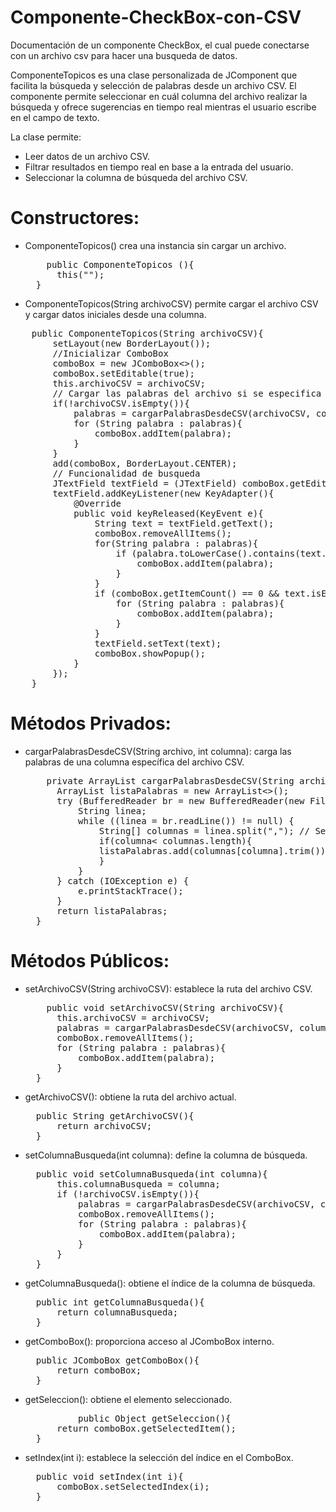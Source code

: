 # Componente-CheckBox-con-CSV
Documentación de un componente CheckBox, el cual puede conectarse con un archivo csv para hacer una busqueda de datos.


ComponenteTopicos es una clase personalizada de JComponent que facilita la búsqueda y selección de palabras
   desde un archivo CSV. El componente permite seleccionar en cuál columna del archivo realizar la búsqueda y
   ofrece sugerencias en tiempo real mientras el usuario escribe en el campo de texto.
   
La clase permite:
 * Leer datos de un archivo CSV.
 * Filtrar resultados en tiempo real en base a la entrada del usuario.
 * Seleccionar la columna de búsqueda del archivo CSV.

  # Constructores:
* ComponenteTopicos() crea una instancia sin cargar un archivo.
  <pre>
      public ComponenteTopicos (){
        this("");
    }
  </pre>
* ComponenteTopicos(String archivoCSV) permite cargar el archivo CSV y cargar datos iniciales desde una columna.
<pre>
    public ComponenteTopicos(String archivoCSV){
        setLayout(new BorderLayout());
        //Inicializar ComboBox
        comboBox = new JComboBox<>();
        comboBox.setEditable(true);
        this.archivoCSV = archivoCSV;
        // Cargar las palabras del archivo si se especifica
        if(!archivoCSV.isEmpty()){
            palabras = cargarPalabrasDesdeCSV(archivoCSV, columnaBusqueda);
            for (String palabra : palabras){
                comboBox.addItem(palabra);   
            }    
        }
        add(comboBox, BorderLayout.CENTER);
        // Funcionalidad de busqueda
        JTextField textField = (JTextField) comboBox.getEditor().getEditorComponent();
        textField.addKeyListener(new KeyAdapter(){
            @Override
            public void keyReleased(KeyEvent e){
                String text = textField.getText();
                comboBox.removeAllItems();
                for(String palabra : palabras){
                    if (palabra.toLowerCase().contains(text.toLowerCase())){
                        comboBox.addItem(palabra);
                    }
                }
                if (comboBox.getItemCount() == 0 && text.isEmpty()){
                    for (String palabra : palabras){
                        comboBox.addItem(palabra);
                    }
                }
                textField.setText(text);
                comboBox.showPopup();
            }
        });
    }
</pre>
  # Métodos Privados:
* cargarPalabrasDesdeCSV(String archivo, int columna): carga las palabras de una columna específica del archivo CSV.
  <pre>
      private ArrayList<String> cargarPalabrasDesdeCSV(String archivo, int columna){
        ArrayList<String> listaPalabras = new ArrayList<>();
        try (BufferedReader br = new BufferedReader(new FileReader(archivo))) {
            String linea;
            while ((linea = br.readLine()) != null) {
                String[] columnas = linea.split(","); // Separador de columnas CSV
                if(columna< columnas.length){
                listaPalabras.add(columnas[columna].trim());
                }
            }
        } catch (IOException e) {
            e.printStackTrace();
        }
        return listaPalabras;
    }
  </pre>
# Métodos Públicos:
* setArchivoCSV(String archivoCSV): establece la ruta del archivo CSV.
  <pre>
      public void setArchivoCSV(String archivoCSV){
        this.archivoCSV = archivoCSV;
        palabras = cargarPalabrasDesdeCSV(archivoCSV, columnaBusqueda);
        comboBox.removeAllItems();
        for (String palabra : palabras){
            comboBox.addItem(palabra);
        }
    }
  </pre>
* getArchivoCSV(): obtiene la ruta del archivo actual.
  <pre>
    public String getArchivoCSV(){
        return archivoCSV;
    }
  </pre>
* setColumnaBusqueda(int columna): define la columna de búsqueda.
  <pre>
    public void setColumnaBusqueda(int columna){
        this.columnaBusqueda = columna;
        if (!archivoCSV.isEmpty()){
            palabras = cargarPalabrasDesdeCSV(archivoCSV, columnaBusqueda);
            comboBox.removeAllItems();
            for (String palabra : palabras){
                comboBox.addItem(palabra);
            }
        }
    }
  </pre>
* getColumnaBusqueda(): obtiene el índice de la columna de búsqueda.
  <pre>
    public int getColumnaBusqueda(){
        return columnaBusqueda;
    }
  </pre>
* getComboBox(): proporciona acceso al JComboBox interno.
  <pre>
    public JComboBox<String> getComboBox(){
        return comboBox;
    }
  </pre>
* getSeleccion(): obtiene el elemento seleccionado.
  <pre>
            public Object getSeleccion(){
        return comboBox.getSelectedItem();
    }
  </pre>
* setIndex(int i): establece la selección del índice en el ComboBox.
  <pre>
    public void setIndex(int i){
        comboBox.setSelectedIndex(i);
    }
  </pre>
